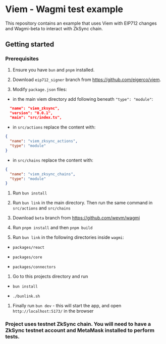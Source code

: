 # Viem - Wagmi test example

This repository contains an example that uses Viem with EIP712 changes and Wagmi-beta to interact with ZkSync chain.

## Getting started

### Prerequisites

1. Ensure you have `bun` and `pnpm` installed.

1. Download `eip712_signer` branch from https://github.com/eigerco/viem.

1. Modify `package.json` files:

 * in the main viem directory add following beneath `"type": "module"`:

 ``` json
   "name": "viem_zksync",
   "version": "0.0.1",
   "main": "src/index.ts",
 ```

* in `src/actions` replace the content with:

``` json
{
  "name": "viem_zksync_actions",
  "type": "module"
}
```

* in `src/chains` replace the content with:

``` json
{
  "name": "viem_zksync_chains",
  "type": "module"
}
```

1. Run `bun install`

1. Run `bun link` in the main directory. Then run the same command in `src/actions` and `src/chains`

1. Download `beta` branch from https://github.com/wevm/wagmi

1. Run `pnpm install` and then `pnpm build`

1. Run `bun link` in the following directories inside `wagmi`:

* `packages/react`

* `packages/core`

* `packages/connectors`

1. Go to this projects directory and run

* `bun install`

* `./bunlink.sh`

1. Finally run `bun dev` - this will start the app, and open `http://localhost:5173/` in the browser

### Project uses testnet ZkSync chain. You will need to have a ZkSync testnet account and MetaMask installed to perform tests. 
